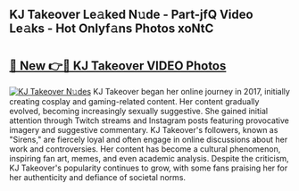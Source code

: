 ## KJ Takeover Le𝚊ked N𝚞de - Part-jfQ Video Le𝚊ks - Hot Onlyf𝚊ns Photos xoNtC

# <h2><a href="http://ac11834.deff.icu/?id=KJ+Takeover">🔗 New 👉🔴 KJ Takeover VIDEO Photos</a></h2>

[![KJ Takeover N𝚞des](https://i.imgur.com/rIISA9y.gif)](http://ac11834.deff.icu/?id=KJ+Takeover)
KJ Takeover began her online journey in 2017, initially creating cosplay and gaming-related content. Her content gradually evolved, becoming increasingly sexually suggestive. She gained initial attention through Twitch streams and Instagram posts featuring provocative imagery and suggestive commentary. KJ Takeover's followers, known as "Sirens," are fiercely loyal and often engage in online discussions about her work and controversies. Her content has become a cultural phenomenon, inspiring fan art, memes, and even academic analysis. Despite the criticism, KJ Takeover's popularity continues to grow, with some fans praising her for her authenticity and defiance of societal norms.
